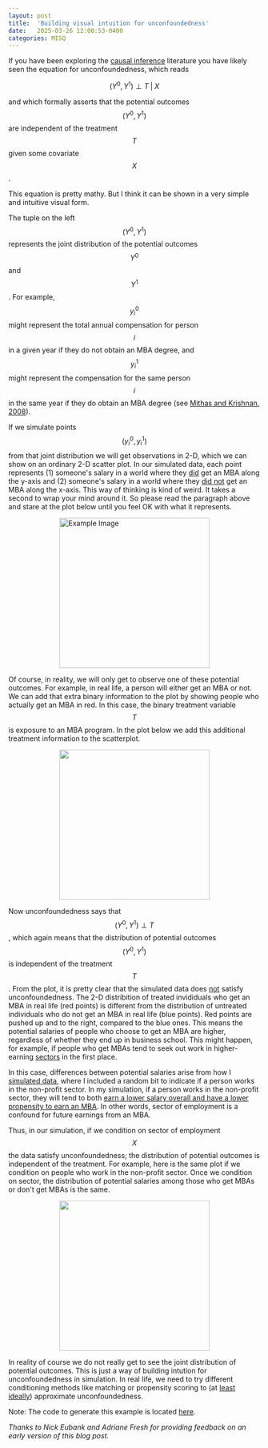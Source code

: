 ```yaml
---
layout: post
title:  'Building visual intuition for unconfoundedness' 
date:   2025-03-26 12:00:53-0400
categories: MISQ
---
```

<script src="https://cdn.jsdelivr.net/npm/mathjax@3/es5/tex-mml-chtml.js"></script>


If you have been exploring the <a href="https://mixtape.scunning.com/04-potential_outcomes">causal inference</a> literature you have likely seen the equation for unconfoundedness, which reads 

$$ \left(Y^0, Y^1\right)  \perp  T \; \vert \; X  $$

and which formally asserts that the potential outcomes $$(Y^0, Y^1)$$ are independent of the treatment $$T$$ given some covariate $$X$$.

This equation is pretty mathy. But I think it can be shown in a very simple and intuitive visual form.

The tuple on the left $$ \left(Y^0, Y^1\right)$$ represents the joint distribution of the potential outcomes $$Y^0$$ and $$Y^1$$. For example, $$y_i^0$$ might represent the total annual compensation for person $$i$$ in a given year if they do not obtain an MBA degree, and $$y_i^1$$ might represent the compensation for the same person $$i$$ in the same year if they do obtain an MBA degree (see <a href="https://pubsonline.informs.org/doi/10.1287/isre.1080.0184">Mithas and Krishnan, 2008</a>). 

If we simulate points $$ \left(y_i^0, y_i^1\right)$$ from that joint distribution we will get observations in 2-D, which we can show on an ordinary 2-D scatter plot.
In our simulated data, each point represents (1) someone's salary in a world where they <u>did</u> get an MBA along the y-axis and (2) someone's salary in a world where they <u>did not</u> get an MBA along the x-axis.
This way of thinking is kind of weird. 
It takes a second to wrap your mind around it.
So please read the paragraph above and stare at the plot below until you feel OK with what it represents.


<div style="display: flex; justify-content: center; align-items: center;">
<img src="https://i.ibb.co/whqSS827/download.png" alt="Example Image" width="300">
</div>

Of course, in reality, we will only get to observe one of these potential outcomes. For example, in real life, a person will either get an MBA or not. 
We can add that extra binary information to the plot by showing people who actually get an MBA in red.
In this case, the binary treatment variable $$T$$ is exposure to an MBA program.
In the plot below we add this additional treatment information to the scatterplot.

<div style="display: flex; justify-content: center; align-items: center;">
<img src="https://i.ibb.co/gF3kDK0d/Screen-Shot-2025-03-25-at-10-06-22-PM.png" width="300">
</div>


Now unconfoundedness says that 
$$ \left(Y^0, Y^1\right)  \perp  T $$, which again means that the distribution of potential outcomes $$ \left(Y^0, Y^1\right)$$ is independent of the treatment $$T$$.
From the plot, it is pretty clear that the simulated data does <u>not</u> satisfy unconfoundedness. The 2-D distribition of treated invididuals who get an MBA in real life (red points) is different from the distribution of untreated individuals who do not get an MBA in real life (blue points).
Red points are pushed up and to the right, compared to the blue ones.
This means the potential salaries of people who choose to get an MBA are higher, regardless of whether they end up in business school.
This might happen, for example, if people who get MBAs tend to seek out work in higher-earning <a href="https://pubsonline.informs.org/doi/10.1287/isre.1080.0184">sectors</a> in the first place.


In this case, differences between potential salaries arise from how I <a href="https://colab.research.google.com/drive/1lqqjvU-RlJvQP3iGBqm0xhMtLs9UYxAq?usp=sharing">simulated data</a>, where I included a random bit to indicate if a person works in the non-profit sector. In my simulation, if a person works in the non-profit sector, they will tend to both <a href="https://pubsonline.informs.org/doi/10.1287/isre.1080.0184">earn a lower salary overall and have a lower propensity to earn an MBA</a>.
In other words, sector of employment is a confound for future earnings from an MBA.

Thus, in our simulation, if we condition on sector of employment $$X$$ the data satisfy unconfoundedness; the distribution of potential outcomes is independent of the treatment. For example, here is the same plot if we condition on people who work in the non-profit sector. Once we condition on sector, the distribution of potential salaries among those who get MBAs or don't get MBAs is the same.

<div style="display: flex; justify-content: center; align-items: center;">
<img src="https://i.ibb.co/VWqdTpTY/Screen-Shot-2025-03-25-at-10-10-49-PM.png" width="300">
</div>

In reality of course we do not really get to see the joint distribution of potential outcomes. This is just a way of building intution for unconfoundedness in simulation. In real life, we need to try different conditioning methods like matching or propensity scoring to (at <a href="https://pubsonline.informs.org/doi/10.1287/mksc.2022.1413">least</a> <a href="https://www.jstor.org/stable/1806062?seq=1">ideally</a>) approximate unconfoundedness.

Note: The code to generate this example is located <a href="https://colab.research.google.com/drive/1lqqjvU-RlJvQP3iGBqm0xhMtLs9UYxAq?usp=sharing">here</a>.


_Thanks to Nick Eubank and Adriane Fresh for providing feedback on an early version of this blog post._
